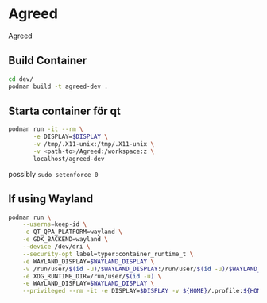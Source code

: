 # Agreed
Agreed


## Build Container

``` bash
cd dev/
podman build -t agreed-dev .
```

## Starta container för qt

``` bash
podman run -it --rm \
       -e DISPLAY=$DISPLAY \
       -v /tmp/.X11-unix:/tmp/.X11-unix \
       -v <path-to>/Agreed:/workspace:z \
       localhost/agreed-dev
```
possibly `sudo setenforce 0`

## If using Wayland
``` bash
podman run \
	--userns=keep-id \
	-e QT_QPA_PLATFORM=wayland \
	-e GDK_BACKEND=wayland \
	--device /dev/dri \
	--security-opt label=typer:container_runtime_t \
	-e WAYLAND_DISPLAY=$WAYLAND_DISPLAY \
	-v /run/user/$(id -u)/$WAYLAND_DISPLAY:/run/user/$(id -u)/$WAYLAND_DISPLAY \
	-e XDG_RUNTIME_DIR=/run/user/$(id -u) \
	-e WAYLAND_DISPLAY=$WAYLAND_DISPLAY \
	--privileged --rm -it -e DISPLAY=$DISPLAY -v ${HOME}/.profile:${HOME}/.profile -v ${HOME}/.bashrc:${HOME}/.bashrc -v <path-to>/Agreed/:/workspace localhost/dev
```
